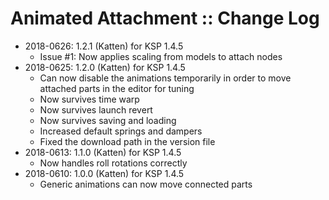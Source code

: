 # Animated Attachment :: Change Log

* 2018-0626: 1.2.1 (Katten) for KSP 1.4.5
	+ Issue #1: Now applies scaling from models to attach nodes
* 2018-0625: 1.2.0 (Katten) for KSP 1.4.5
	+ Can now disable the animations temporarily in order to move attached parts in the editor for tuning
	+ Now survives time warp
	+ Now survives launch revert
	+ Now survives saving and loading
	+ Increased default springs and dampers
	+ Fixed the download path in the version file
* 2018-0613: 1.1.0 (Katten) for KSP 1.4.5
	+ Now handles roll rotations correctly
* 2018-0610: 1.0.0 (Katten) for KSP 1.4.5
	+ Generic animations can now move connected parts
